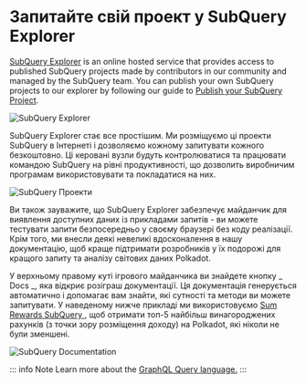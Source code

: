# Запитайте свій проект у SubQuery Explorer

[SubQuery Explorer](https://explorer.subquery.network) is an online hosted service that provides access to published SubQuery projects made by contributors in our community and managed by the SubQuery team. You can publish your own SubQuery projects to our explorer by following our guide to [Publish your SubQuery Project](../run_publish/publish.md).

![SubQuery Explorer](https://static.subquery.network/media/explorer/explorer-header.png)

SubQuery Explorer стає все простішим. Ми розміщуємо ці проекти SubQuery в Інтернеті і дозволяємо кожному запитувати кожного безкоштовно. Ці керовані вузли будуть контролюватися та працювати командою SubQuery на рівні продуктивності, що дозволить виробничим програмам використовувати та покладатися на них.

![SubQuery Проекти](https://static.subquery.network/media/explorer/explorer-project.png)

Ви також зауважите, що SubQuery Explorer забезпечує майданчик для виявлення доступних даних із прикладами запитів - ви можете тестувати запити безпосередньо у своєму браузері без коду реалізації. Крім того, ми внесли деякі невеликі вдосконалення в нашу документацію, щоб краще підтримати розробників у їх подорожі для кращого запиту та аналізу світових даних Polkadot.

У верхньому правому куті ігрового майданчика ви знайдете кнопку _ Docs _, яка відкриє розіграш документації. Ця документація генерується автоматично і допомагає вам знайти, які сутності та методи ви можете запитувати. У наведеному нижче прикладі ми використовуємо [ Sum Rewards SubQuery ](https://explorer.subquery.network/subquery/OnFinality-io/sum-reward), щоб отримати топ-5 найбільш винагороджених рахунків (з точки зору розміщення доходу) на Polkadot, які ніколи не були зменшені.

![SubQuery Documentation](https://static.subquery.network/media/explorer/explorer-documentation.png)

::: info Note Learn more about the [GraphQL Query language.](./graphql.md) :::
